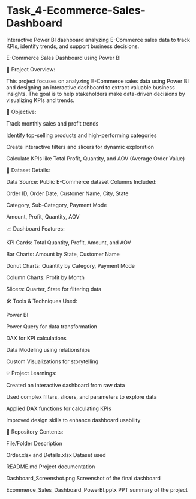 # Task_4-Ecommerce-Sales-Dashboard
Interactive Power BI dashboard analyzing E-Commerce sales data to track KPIs, identify trends, and support business decisions.

E-Commerce Sales Dashboard using Power BI

📌 Project Overview:

This project focuses on analyzing E-Commerce sales data using Power BI and designing an interactive dashboard to extract valuable business insights. The goal is to help stakeholders make data-driven decisions by visualizing KPIs and trends.


🎯 Objective:

Track monthly sales and profit trends

Identify top-selling products and high-performing categories

Create interactive filters and slicers for dynamic exploration

Calculate KPIs like Total Profit, Quantity, and AOV (Average Order Value)


📂 Dataset Details:

Data Source: Public E-Commerce dataset
Columns Included:

Order ID, Order Date, Customer Name, City, State

Category, Sub-Category, Payment Mode

Amount, Profit, Quantity, AOV


📈 Dashboard Features:

KPI Cards: Total Quantity, Profit, Amount, and AOV

Bar Charts: Amount by State, Customer Name

Donut Charts: Quantity by Category, Payment Mode

Column Charts: Profit by Month

Slicers: Quarter, State for filtering data


🛠 Tools & Techniques Used:

Power BI

Power Query for data transformation

DAX for KPI calculations

Data Modeling using relationships

Custom Visualizations for storytelling


💡 Project Learnings:

Created an interactive dashboard from raw data

Used complex filters, slicers, and parameters to explore data

Applied DAX functions for calculating KPIs

Improved design skills to enhance dashboard usability


📁 Repository Contents:

File/Folder	Description

Order.xlsx and Details.xlsx	Dataset used

README.md	Project documentation

Dashboard_Screenshot.png	Screenshot of the final dashboard

Ecommerce_Sales_Dashboard_PowerBI.pptx	PPT summary of the project
